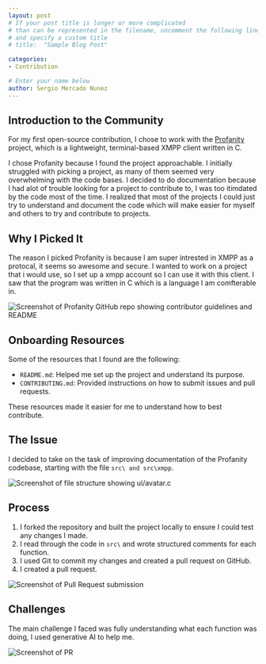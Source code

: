 ```yaml
---
layout: post
# If your post title is longer or more complicated
# than can be represented in the filename, uncomment the following line
# and specify a custom title
# title:  "Sample Blog Post"

categories: 
- Contribution

# Enter your name below
author: Sergio Mercado Nunez
---
```


## Introduction to the Community

For my first open-source contribution, I chose to work with the [Profanity](https://github.com/profanity-im/profanity) project, which is a lightweight,
terminal-based XMPP client written in C. 

I chose Profanity because I found the project approachable. I initially struggled with picking a project, 
as many of them seemed very overwhelming with the code bases. 
I decided to do documentation because I had alot of trouble looking for a project to contribute to, I was too itimdated by the code most of the time. I realized that most of the
projects I could just try to understand and document the code which will make easier for myself and others to try and contribute to projects.

## Why I Picked It

The reason I picked Profanity is because I am super intrested in XMPP as a protocal, it seems so awesome and secure. I wanted to work
on a project that i would use, so I set up a xmpp account so I can use it with this client. I saw that the program was written in C which
is a language I am comfterable in. 

![Screenshot of Profanity GitHub repo showing contributor guidelines and README](https://user-images.githubusercontent.com/your-upload-link-here)

## Onboarding Resources

Some of the resources that I found are the following: 
- `README.md`: Helped me set up the project and understand its purpose.
- `CONTRIBUTING.md`: Provided instructions on how to submit issues and pull requests.

These resources made it easier for me to understand how to best contribute.

## The Issue

I decided to take on the task of improving documentation of the Profanity codebase, starting with the file `src\ and src\xmpp`.

![Screenshot of file structure showing ui/avatar.c](https://user-images.githubusercontent.com/your-upload-link-here)

## Process
1. I forked the repository and built the project locally to ensure I could test any changes I made.
2. I read through the code in `src\` and wrote structured comments for each function.
3. I used Git to commit my changes and created a pull request on GitHub.
4. I created a pull request.

![Screenshot of Pull Request submission](https://user-images.githubusercontent.com/your-upload-link-here)

## Challenges

The main challenge I faced was fully understanding what each function was doing, I used generative AI to help me.

![Screenshot of PR](https://user-images.githubusercontent.com/your-upload-link-here)


